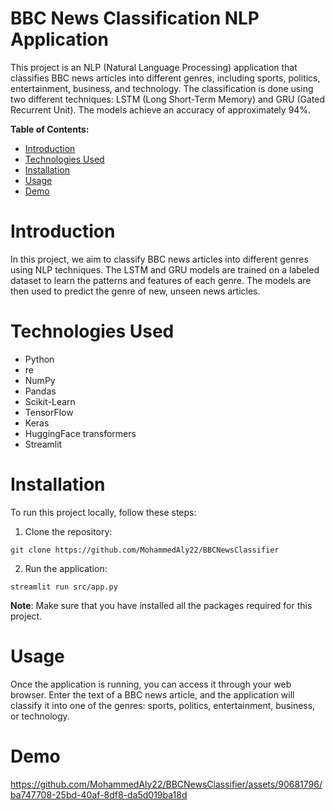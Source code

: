 # BBC News Classification NLP Application
This project is an NLP (Natural Language Processing) application that classifies BBC news articles into different genres, including sports, politics, entertainment, business, and technology. The classification is done using two different techniques: LSTM (Long Short-Term Memory) and GRU (Gated Recurrent Unit). The models achieve an accuracy of approximately 94%.

**Table of Contents:**
* [Introduction](#introduction)
* [Technologies Used](#technologies-used)
* [Installation](#installation)
* [Usage](#usage)
* [Demo](#demo)

# Introduction
In this project, we aim to classify BBC news articles into different genres using NLP techniques. The LSTM and GRU models are trained on a labeled dataset to learn the patterns and features of each genre. The models are then used to predict the genre of new, unseen news articles.

# Technologies Used
- Python
- re
- NumPy
- Pandas
- Scikit-Learn
- TensorFlow
- Keras
- HuggingFace transformers
- Streamlit

# Installation
To run this project locally, follow these steps:

1. Clone the repository:
```
git clone https://github.com/MohammedAly22/BBCNewsClassifier
```

2. Run the application:
```
streamlit run src/app.py
```

**Note**: Make sure that you have installed all the packages required for this project.

# Usage
Once the application is running, you can access it through your web browser. Enter the text of a BBC news article, and the application will classify it into one of the genres: sports, politics, entertainment, business, or technology.

# Demo
https://github.com/MohammedAly22/BBCNewsClassifier/assets/90681796/ba747708-25bd-40af-8df8-da5d019ba18d


